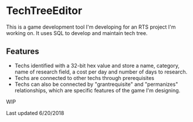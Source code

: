 # TechTreeEditor


This is a game development tool I'm developing for an RTS project I'm working on. It uses SQL to develop and maintain tech tree.

## Features

 - Techs identified with a 32-bit hex value and store a name, category, name of research field, a cost per day and number of days to research.
 - Techs are connected to other techs through prerequisites
 - Techs can also be connected by "grantrequisite" and "permanizes" relationships, which are specific features of the game I'm designing.

WIP

Last updated 6/20/2018